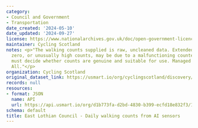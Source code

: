 ```yaml
---
category:
- Council and Government
- Transportation
date_created: '2024-05-10'
date_updated: '2024-09-27'
license: https://www.nationalarchives.gov.uk/doc/open-government-licence/version/3/
maintainer: Cycling Scotland
notes: <p>"The walking counts supplied is raw, uncleaned data. Extended counts of
  zero, or unusually high counts, may be due to a malfunctioning counter. Data consumers
  must decide whether counts are genuine and suitable for use. Managed by Paths for
  All."</p>
organization: Cycling Scotland
original_dataset_link: https://usmart.io/org/cyclingscotland/discovery/discovery-view-detail/1631a34c-01ab-4f9a-8caa-4977b9f55552
records: null
resources:
- format: JSON
  name: API
  url: https://api.usmart.io/org/d1b773fa-d2bd-4830-b399-ecfd18e832f3/1eedaa1f-42ff-431b-9821-52a201e5bf85/1/urql
schema: default
title: East Lothian Council - Daily walking counts from AI sensors
---
```

